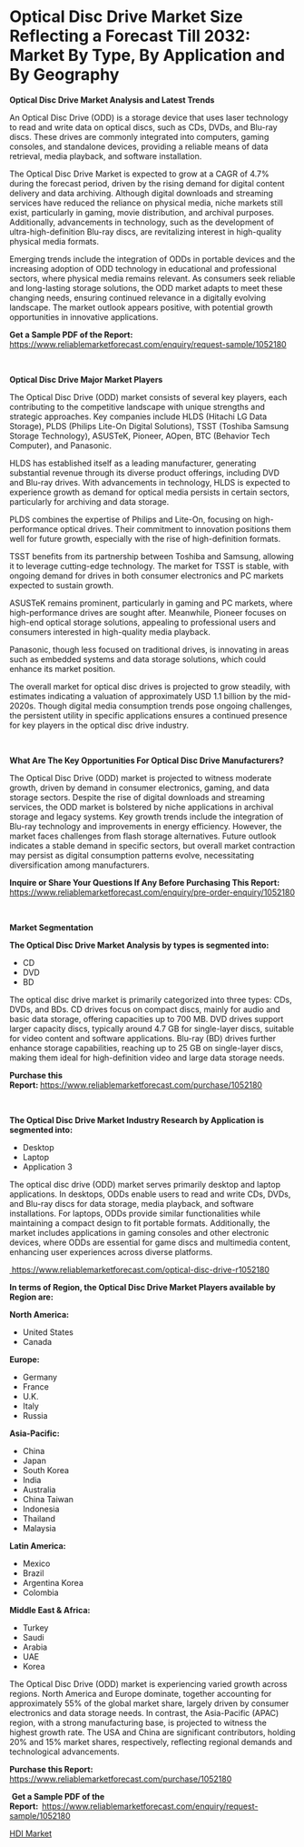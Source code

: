 <p><h1>Optical Disc Drive Market Size Reflecting a Forecast Till 2032: Market By Type, By Application and By Geography</h1></p><p><strong>Optical Disc Drive Market Analysis and Latest Trends</strong></p>
<p><p>An Optical Disc Drive (ODD) is a storage device that uses laser technology to read and write data on optical discs, such as CDs, DVDs, and Blu-ray discs. These drives are commonly integrated into computers, gaming consoles, and standalone devices, providing a reliable means of data retrieval, media playback, and software installation.</p><p>The Optical Disc Drive Market is expected to grow at a CAGR of 4.7% during the forecast period, driven by the rising demand for digital content delivery and data archiving. Although digital downloads and streaming services have reduced the reliance on physical media, niche markets still exist, particularly in gaming, movie distribution, and archival purposes. Additionally, advancements in technology, such as the development of ultra-high-definition Blu-ray discs, are revitalizing interest in high-quality physical media formats.</p><p>Emerging trends include the integration of ODDs in portable devices and the increasing adoption of ODD technology in educational and professional sectors, where physical media remains relevant. As consumers seek reliable and long-lasting storage solutions, the ODD market adapts to meet these changing needs, ensuring continued relevance in a digitally evolving landscape. The market outlook appears positive, with potential growth opportunities in innovative applications.</p></p>
<p><strong>Get a Sample PDF of the Report:&nbsp;</strong> <a href="https://www.reliablemarketforecast.com/enquiry/request-sample/1052180?utm_campaign=1130&utm_medium=2&utm_source=Github&utm_content=ia&utm_term=12022025&utm_id=optical-disc-drive">https://www.reliablemarketforecast.com/enquiry/request-sample/1052180</a></p>
<p>&nbsp;</p>
<p><strong>Optical Disc Drive Major Market Players</strong></p>
<p><p>The Optical Disc Drive (ODD) market consists of several key players, each contributing to the competitive landscape with unique strengths and strategic approaches. Key companies include HLDS (Hitachi LG Data Storage), PLDS (Philips Lite-On Digital Solutions), TSST (Toshiba Samsung Storage Technology), ASUSTeK, Pioneer, AOpen, BTC (Behavior Tech Computer), and Panasonic.</p><p>HLDS has established itself as a leading manufacturer, generating substantial revenue through its diverse product offerings, including DVD and Blu-ray drives. With advancements in technology, HLDS is expected to experience growth as demand for optical media persists in certain sectors, particularly for archiving and data storage.</p><p>PLDS combines the expertise of Philips and Lite-On, focusing on high-performance optical drives. Their commitment to innovation positions them well for future growth, especially with the rise of high-definition formats.</p><p>TSST benefits from its partnership between Toshiba and Samsung, allowing it to leverage cutting-edge technology. The market for TSST is stable, with ongoing demand for drives in both consumer electronics and PC markets expected to sustain growth.</p><p>ASUSTeK remains prominent, particularly in gaming and PC markets, where high-performance drives are sought after. Meanwhile, Pioneer focuses on high-end optical storage solutions, appealing to professional users and consumers interested in high-quality media playback.</p><p>Panasonic, though less focused on traditional drives, is innovating in areas such as embedded systems and data storage solutions, which could enhance its market position.</p><p>The overall market for optical disc drives is projected to grow steadily, with estimates indicating a valuation of approximately USD 1.1 billion by the mid-2020s. Though digital media consumption trends pose ongoing challenges, the persistent utility in specific applications ensures a continued presence for key players in the optical disc drive industry.</p></p>
<p>&nbsp;</p>
<p><strong>What Are The Key Opportunities For Optical Disc Drive Manufacturers?</strong></p>
<p><p>The Optical Disc Drive (ODD) market is projected to witness moderate growth, driven by demand in consumer electronics, gaming, and data storage sectors. Despite the rise of digital downloads and streaming services, the ODD market is bolstered by niche applications in archival storage and legacy systems. Key growth trends include the integration of Blu-ray technology and improvements in energy efficiency. However, the market faces challenges from flash storage alternatives. Future outlook indicates a stable demand in specific sectors, but overall market contraction may persist as digital consumption patterns evolve, necessitating diversification among manufacturers.</p></p>
<p><strong>Inquire or Share Your Questions If Any Before Purchasing This Report:</strong> <a href="https://www.reliablemarketforecast.com/enquiry/pre-order-enquiry/1052180?utm_campaign=1130&utm_medium=2&utm_source=Github&utm_content=ia&utm_term=12022025&utm_id=optical-disc-drive">https://www.reliablemarketforecast.com/enquiry/pre-order-enquiry/1052180</a></p>
<p>&nbsp;</p>
<p><strong>Market Segmentation</strong></p>
<p><strong>The Optical Disc Drive Market Analysis by types is segmented into:</strong></p>
<p><ul><li>CD</li><li>DVD</li><li>BD</li></ul></p>
<p><p>The optical disc drive market is primarily categorized into three types: CDs, DVDs, and BDs. CD drives focus on compact discs, mainly for audio and basic data storage, offering capacities up to 700 MB. DVD drives support larger capacity discs, typically around 4.7 GB for single-layer discs, suitable for video content and software applications. Blu-ray (BD) drives further enhance storage capabilities, reaching up to 25 GB on single-layer discs, making them ideal for high-definition video and large data storage needs.</p></p>
<p><strong>Purchase this Report:&nbsp;</strong><a href="https://www.reliablemarketforecast.com/purchase/1052180?utm_campaign=1130&utm_medium=2&utm_source=Github&utm_content=ia&utm_term=12022025&utm_id=optical-disc-drive">https://www.reliablemarketforecast.com/purchase/1052180</a></p>
<p>&nbsp;</p>
<p><strong>The Optical Disc Drive Market Industry Research by Application is segmented into:</strong></p>
<p><ul><li>Desktop</li><li>Laptop</li><li>Application 3</li></ul></p>
<p><p>The optical disc drive (ODD) market serves primarily desktop and laptop applications. In desktops, ODDs enable users to read and write CDs, DVDs, and Blu-ray discs for data storage, media playback, and software installations. For laptops, ODDs provide similar functionalities while maintaining a compact design to fit portable formats. Additionally, the market includes applications in gaming consoles and other electronic devices, where ODDs are essential for game discs and multimedia content, enhancing user experiences across diverse platforms.</p></p>
<p><a href="https://www.reliablemarketforecast.com/optical-disc-drive-r1052180?utm_campaign=1130&utm_medium=2&utm_source=Github&utm_content=ia&utm_term=12022025&utm_id=optical-disc-drive">&nbsp;https://www.reliablemarketforecast.com/optical-disc-drive-r1052180</a></p>
<p><strong>In terms of Region, the Optical Disc Drive Market Players available by Region are:</strong></p>
<p>
    <p> <strong> North America: </strong>
        <ul>
            <li>United States</li>
            <li>Canada</li>
        </ul>
        </p> 
    <p> <strong> Europe: </strong>
        <ul>
            <li>Germany</li>
            <li>France</li>
            <li>U.K.</li>
            <li>Italy</li>
            <li>Russia</li>
        </ul>
        </p> 
    <p> <strong> Asia-Pacific: </strong>
        <ul>
            <li>China</li>
            <li>Japan</li>
            <li>South Korea</li>
            <li>India</li>
            <li>Australia</li>
            <li>China Taiwan</li>
            <li>Indonesia</li>
            <li>Thailand</li>
            <li>Malaysia</li>
        </ul>
        </p> 
    <p> <strong> Latin America: </strong>
        <ul>
            <li>Mexico</li>
            <li>Brazil</li>
            <li>Argentina Korea</li>
            <li>Colombia</li>
        </ul>
        </p> 
    <p> <strong> Middle East & Africa: </strong>
        <ul>
            <li>Turkey</li>
            <li>Saudi</li>
            <li>Arabia</li>
            <li>UAE</li>
            <li>Korea</li>
        </ul>
    </p>
    </p>
<p><p>The Optical Disc Drive (ODD) market is experiencing varied growth across regions. North America and Europe dominate, together accounting for approximately 55% of the global market share, largely driven by consumer electronics and data storage needs. In contrast, the Asia-Pacific (APAC) region, with a strong manufacturing base, is projected to witness the highest growth rate. The USA and China are significant contributors, holding 20% and 15% market shares, respectively, reflecting regional demands and technological advancements.</p></p>
<p><strong>Purchase this Report: </strong><a href="https://www.reliablemarketforecast.com/purchase/1052180?utm_campaign=1130&utm_medium=2&utm_source=Github&utm_content=ia&utm_term=12022025&utm_id=optical-disc-drive">https://www.reliablemarketforecast.com/purchase/1052180</a></p>
<p>&nbsp;<strong>Get a Sample PDF of the Report:&nbsp;&nbsp;</strong><a href="https://www.reliablemarketforecast.com/enquiry/request-sample/1052180?utm_campaign=1130&utm_medium=2&utm_source=Github&utm_content=ia&utm_term=12022025&utm_id=optical-disc-drive">https://www.reliablemarketforecast.com/enquiry/request-sample/1052180</a></p>
<p><strong></strong></p>
<p><p><a href="https://github.com/RickHolmes3/Market-Research-Report-List-7/blob/main/hdi-market.md?utm_campaign=1130&utm_medium=2&utm_source=Github&utm_content=ia&utm_term=12022025&utm_id=optical-disc-drive">HDI Market</a></p></p>
